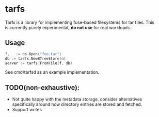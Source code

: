 tarfs
======

Tarfs is a library for implementing fuse-based filesystems for tar files.
This is currently purely experimental, **do not use** for real workloads.

## Usage

```go
f, _ := os.Open("foo.tar")
db := tarfs.NewBTreeStore(n)
server := tarfs.FromFile(f, db)
```

See cmd/tarfsd as an example implementation.

## TODO(non-exhaustive):
- Not quite happy with the metadata storage, consider alternatives specifically
around how directory entries are stored and fetched.
- Support writes